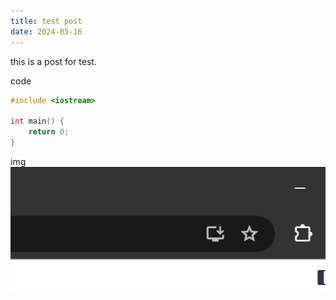```yaml
---
title: test post
date: 2024-05-16
---
```


this is a post for test.

code
```cpp
#include <iostream>

int main() {
    return 0;
}
```

img
![alt text](image.png)